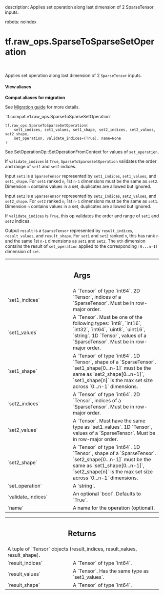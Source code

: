description: Applies set operation along last dimension of 2 SparseTensor inputs.

robots: noindex

# tf.raw_ops.SparseToSparseSetOperation

<!-- Insert buttons and diff -->

<table class="tfo-notebook-buttons tfo-api nocontent" align="left">

</table>



Applies set operation along last dimension of 2 `SparseTensor` inputs.

<section class="expandable">
  <h4 class="showalways">View aliases</h4>
  <p>
<b>Compat aliases for migration</b>
<p>See
<a href="https://www.tensorflow.org/guide/migrate">Migration guide</a> for
more details.</p>
<p>`tf.compat.v1.raw_ops.SparseToSparseSetOperation`</p>
</p>
</section>

<pre class="devsite-click-to-copy prettyprint lang-py tfo-signature-link">
<code>tf.raw_ops.SparseToSparseSetOperation(
    set1_indices, set1_values, set1_shape, set2_indices, set2_values, set2_shape,
    set_operation, validate_indices=(True), name=None
)
</code></pre>



<!-- Placeholder for "Used in" -->

See SetOperationOp::SetOperationFromContext for values of `set_operation`.

If `validate_indices` is `True`, `SparseToSparseSetOperation` validates the
order and range of `set1` and `set2` indices.

Input `set1` is a `SparseTensor` represented by `set1_indices`, `set1_values`,
and `set1_shape`. For `set1` ranked `n`, 1st `n-1` dimensions must be the same
as `set2`. Dimension `n` contains values in a set, duplicates are allowed but
ignored.

Input `set2` is a `SparseTensor` represented by `set2_indices`, `set2_values`,
and `set2_shape`. For `set2` ranked `n`, 1st `n-1` dimensions must be the same
as `set1`. Dimension `n` contains values in a set, duplicates are allowed but
ignored.

If `validate_indices` is `True`, this op validates the order and range of `set1`
and `set2` indices.

Output `result` is a `SparseTensor` represented by `result_indices`,
`result_values`, and `result_shape`. For `set1` and `set2` ranked `n`, this
has rank `n` and the same 1st `n-1` dimensions as `set1` and `set2`. The `nth`
dimension contains the result of `set_operation` applied to the corresponding
`[0...n-1]` dimension of `set`.

<!-- Tabular view -->
 <table class="responsive fixed orange">
<colgroup><col width="214px"><col></colgroup>
<tr><th colspan="2"><h2 class="add-link">Args</h2></th></tr>

<tr>
<td>
`set1_indices`
</td>
<td>
A `Tensor` of type `int64`.
2D `Tensor`, indices of a `SparseTensor`. Must be in row-major
order.
</td>
</tr><tr>
<td>
`set1_values`
</td>
<td>
A `Tensor`. Must be one of the following types: `int8`, `int16`, `int32`, `int64`, `uint8`, `uint16`, `string`.
1D `Tensor`, values of a `SparseTensor`. Must be in row-major
order.
</td>
</tr><tr>
<td>
`set1_shape`
</td>
<td>
A `Tensor` of type `int64`.
1D `Tensor`, shape of a `SparseTensor`. `set1_shape[0...n-1]` must
be the same as `set2_shape[0...n-1]`, `set1_shape[n]` is the
max set size across `0...n-1` dimensions.
</td>
</tr><tr>
<td>
`set2_indices`
</td>
<td>
A `Tensor` of type `int64`.
2D `Tensor`, indices of a `SparseTensor`. Must be in row-major
order.
</td>
</tr><tr>
<td>
`set2_values`
</td>
<td>
A `Tensor`. Must have the same type as `set1_values`.
1D `Tensor`, values of a `SparseTensor`. Must be in row-major
order.
</td>
</tr><tr>
<td>
`set2_shape`
</td>
<td>
A `Tensor` of type `int64`.
1D `Tensor`, shape of a `SparseTensor`. `set2_shape[0...n-1]` must
be the same as `set1_shape[0...n-1]`, `set2_shape[n]` is the
max set size across `0...n-1` dimensions.
</td>
</tr><tr>
<td>
`set_operation`
</td>
<td>
A `string`.
</td>
</tr><tr>
<td>
`validate_indices`
</td>
<td>
An optional `bool`. Defaults to `True`.
</td>
</tr><tr>
<td>
`name`
</td>
<td>
A name for the operation (optional).
</td>
</tr>
</table>



<!-- Tabular view -->
 <table class="responsive fixed orange">
<colgroup><col width="214px"><col></colgroup>
<tr><th colspan="2"><h2 class="add-link">Returns</h2></th></tr>
<tr class="alt">
<td colspan="2">
A tuple of `Tensor` objects (result_indices, result_values, result_shape).
</td>
</tr>
<tr>
<td>
`result_indices`
</td>
<td>
A `Tensor` of type `int64`.
</td>
</tr><tr>
<td>
`result_values`
</td>
<td>
A `Tensor`. Has the same type as `set1_values`.
</td>
</tr><tr>
<td>
`result_shape`
</td>
<td>
A `Tensor` of type `int64`.
</td>
</tr>
</table>


